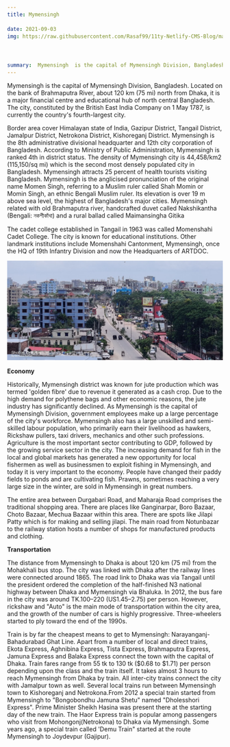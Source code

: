 ```yaml
---
title: Mymensingh

date: 2021-09-03
img: https://raw.githubusercontent.com/Rasaf99/11ty-Netlify-CMS-Blog/main/img/mymensingh-1.png



summary:  Mymensingh  is the capital of Mymensingh Division, Bangladesh. Located on the bank of Brahmaputra River, about 120 km (75 mi) north from Dhaka, it is a major financial centre and educational hub of north central Bangladesh. The city, constituted by the British East India Company on 1 May 1787, is currently the country's fourth-largest city.
---
```



Mymensingh  is the capital of Mymensingh Division, Bangladesh. Located on the bank of Brahmaputra River, about 120 km (75 mi) north from Dhaka, it is a major financial centre and educational hub of north central Bangladesh. The city, constituted by the British East India Company on 1 May 1787, is currently the country's fourth-largest city.

Border area cover Himalayan state of India, Gazipur District, Tangail District, Jamalpur District, Netrokona District, Kishoreganj District. Mymensingh is the 8th administrative divisional headquarter and 12th city corporation of Bangladesh. According to Ministry of Public Administration, Mymensingh is ranked 4th in district status. The density of Mymensingh city is 44,458/km2 (115,150/sq mi) which is the second most densely populated city in Bangladesh. Mymensingh attracts 25 percent of health tourists visiting Bangladesh. Mymensingh is the anglicised pronunciation of the original name Momen Singh, referring to a Muslim ruler called Shah Momin or Momin Singh, an ethnic Bengali Muslim ruler. Its elevation is over 19 m above sea level, the highest of Bangladesh's major cities. Mymensingh related with old Brahmaputra river, handcrafted duvet called Nakshikantha (Bengali: নকশীকাঁথা) and a rural ballad called Maimansingha Gitika

The cadet college established in Tangail in 1963 was called Momenshahi Cadet College. The city is known for educational institutions. Other landmark institutions include Momenshahi Cantonment, Mymensingh, once the HQ of 19th Infantry Division and now the Headquarters of ARTDOC.


<p class="-post-img-wrapper-lg"><img class="-post-img-md" src="https://raw.githubusercontent.com/Rasaf99/11ty-Netlify-CMS-Blog/main/img/mymensingh-2.png" alt="mymensingh"></p>


**Economy**

Historically, Mymensingh district was known for jute production which was termed 'golden fibre' due to revenue it generated as a cash crop. Due to the high demand for polythene bags and other economic reasons, the jute industry has significantly declined. As Mymensingh is the capital of Mymensingh Division, government employees make up a large percentage of the city's workforce. Mymensingh also has a large unskilled and semi-skilled labour population, who primarily earn their livelihood as hawkers, Rickshaw pullers, taxi drivers, mechanics and other such professions. Agriculture is the most important sector contributing to GDP, followed by the growing service sector in the city. The increasing demand for fish in the local and global markets has generated a new opportunity for local fishermen as well as businessmen to exploit fishing in Mymensingh, and today it is very important to the economy. People have changed their paddy fields to ponds and are cultivating fish. Prawns, sometimes reaching a very large size in the winter, are sold in Mymensingh in great numbers.

The entire area between Durgabari Road, and Maharaja Road comprises the traditional shopping area. There are places like Ganginarpar, Boro Bazaar, Choto Bazaar, Mechua Bazaar within this area. There are spots like Jilapi Patty which is for making and selling jilapi. The main road from Notunbazar to the railway station hosts a number of shops for manufactured products and clothing.


**Transportation**

The distance from Mymensingh to Dhaka is about 120 km (75 mi) from the Mohakhali bus stop. The city was linked with Dhaka after the railway lines were connected around 1865. The road link to Dhaka was via Tangail until the president ordered the completion of the half-finished N3 national highway between Dhaka and Mymensingh via Bhaluka. In 2012, the bus fare in the city was around TK.100–220 (US$1.45–$2.75) per person. However, rickshaw and "Auto" is the main mode of transportation within the city area, and the growth of the number of cars is highly progressive. Three-wheelers started to ply toward the end of the 1990s.

Train is by far the cheapest means to get to Mymensingh: Narayanganj-Bahadurabad Ghat Line. Apart from a number of local and direct trains, Ekota Express, Aghnibina Express, Tista Express, Brahmaputra Express, Jamuna Express and Balaka Express connect the town with the capital of Dhaka. Train fares range from 55 tk to 130 tk ($0.68 to $1.71) per person depending upon the class and the train itself. It takes almost 3 hours to reach Mymensingh from Dhaka by train. All inter-city trains connect the city with Jamalpur town as well. Several local trains run between Mymensingh town to Kishoreganj and Netrokona.From 2012 a special train started from Mymensingh to "Bongobondhu Jamuna Shetu" named "Dholesshori Express". Prime Minister Sheikh Hasina was present there at the starting day of the new train. The Haor Express train is popular among passengers who visit from Mohongonj(Netrokona) to Dhaka via Mymensingh.  Some years ago, a special train called 'Demu Train" started at the route Mymensingh to Joydevpur (Gajipur).

